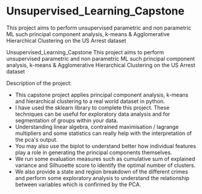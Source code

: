 # Unsupervised_Learning_Capstone
This project aims to perform unsupervised parametric and non parametric ML such principal component analysis, k-means &amp; Agglomerative Hierarchical Clustering on the US Arrest dataset

Unsupervised_Learning_Capstone
This project aims to perform unsupervised parametric and non parametric ML such principal component analysis, k-means & Agglomerative Hierarchical Clustering on the US Arrest dataset

Description of the project:
 - This capstone project applies principal component analysis, k-means and hierarchical clustering to a real world dataset in python. 
 - I have used the sklearn library to complete this project. These techniques can be useful for exploratory data analysis and for segmentation of groups within your data.
 - Understanding linear algebra, contrained maximisation / lagrange multipliers and some statistics can really help with the interpretation of the pca's output. 
 - You may also use the biplot to understand better how individual features play a role in generating the principal components themselves. 
 - We run some evaluation measures such as cumulative sum of explained variance and Silhuoette score to identify the optimal number of clusters. 
 - We also provide a state and region breakdown of the different crimes and perform some exploratory analysis to understand the relationship between variables which is confirmed by the PCA.
